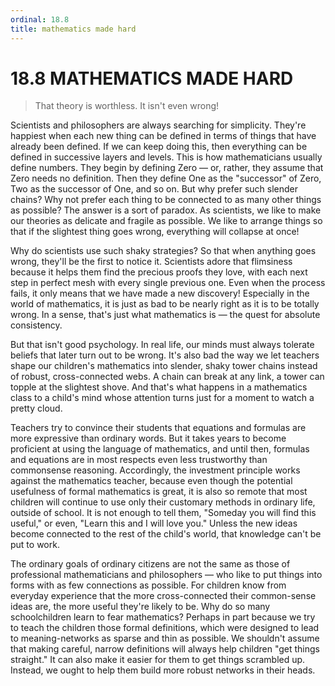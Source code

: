 ```yaml
---
ordinal: 18.8
title: mathematics made hard
---
```


# 18.8 MATHEMATICS MADE HARD

<blockquote> That theory is worthless. It isn't even wrong! </blockquote>
Scientists and philosophers are always searching for simplicity. They're happiest when each new thing can be defined in terms of things that have already been defined. If we can keep doing this, then everything can be defined in successive layers and levels. This is how mathematicians usually define numbers. They begin by defining Zero &mdash; or, rather, they assume that Zero needs no definition. Then they define One as the "successor" of Zero, Two as the successor of One, and so on. But why prefer such slender chains? Why not prefer each thing to be connected to as many other things as possible? The answer is a sort of paradox. As scientists, we like to make our theories as delicate and fragile as possible. We like to arrange things so that if the slightest thing goes wrong, everything will collapse at once!

Why do scientists use such shaky strategies? So that when anything goes wrong, they'll be the first to notice it. Scientists adore that flimsiness because it helps them find the precious proofs they love, with each next step in perfect mesh with every single previous one. Even when the process fails, it only means that we have made a new discovery! Especially in the world of mathematics, it is just as bad to be nearly right as it is to be totally wrong. In a sense, that's just what mathematics is &mdash; the quest for absolute consistency.

But that isn't good psychology. In real life, our minds must always tolerate beliefs that later turn out to be wrong. It's also bad the way we let teachers shape our children's mathematics into slender, shaky tower chains instead of robust, cross-connected webs. A chain can break at any link, a tower can topple at the slightest shove. And that's what happens in a mathematics class to a child's mind whose attention turns just for a moment to watch a pretty cloud.

Teachers try to convince their students that equations and formulas are more expressive than ordinary words. But it takes years to become proficient at using the language of mathematics, and until then, formulas and equations are in most respects even less trustworthy than commonsense reasoning. Accordingly, the investment principle works against the mathematics teacher, because even though the potential usefulness of formal mathematics is great, it is also so remote that most children will continue to use only their customary methods in ordinary life, outside of school. It is not enough to tell them, "Someday you will find this useful," or even, "Learn this and I will love you." Unless the new ideas become connected to the rest of the child's world, that knowledge can't be put to work.

The ordinary goals of ordinary citizens are not the same as those of professional mathematicians and philosophers &mdash; who like to put things into forms with as few connections as possible. For children know from everyday experience that the more cross-connected their common-sense ideas are, the more useful they're likely to be. Why do so many schoolchildren learn to fear mathematics? Perhaps in part because we try to teach the children those formal definitions, which were designed to lead to meaning-networks as sparse and thin as possible. We shouldn't assume that making careful, narrow definitions will always help children "get things straight." It can also make it easier for them to get things scrambled up. Instead, we ought to help them build more robust networks in their heads.
